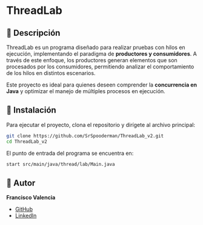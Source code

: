 # ThreadLab

## 📖 Descripción
ThreadLab es un programa diseñado para realizar pruebas con hilos en ejecución, implementando el paradigma de **productores y consumidores**. A través de este enfoque, los productores generan elementos que son procesados por los consumidores, permitiendo analizar el comportamiento de los hilos en distintos escenarios.

Este proyecto es ideal para quienes deseen comprender la **concurrencia en Java** y optimizar el manejo de múltiples procesos en ejecución.


## 🚀 Instalación
Para ejecutar el proyecto, clona el repositorio y dirígete al archivo principal:
```bash
git clone https://github.com/SrSpooderman/ThreadLab_v2.git
cd ThreadLab_v2
```
El punto de entrada del programa se encuentra en:
```bash
start src/main/java/thread/lab/Main.java
```

## 👤 Autor
**Francisco Valencia**

- [GitHub](https://github.com/SrSpooderman)
- [LinkedIn]()  